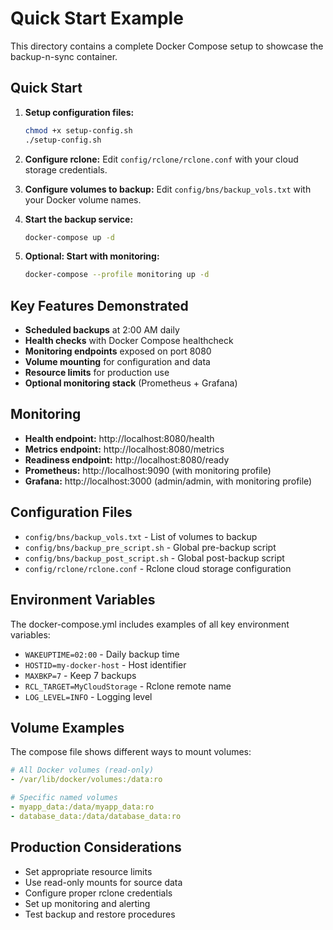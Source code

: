 # Quick Start Example

This directory contains a complete Docker Compose setup to showcase the backup-n-sync container.

## Quick Start

1. **Setup configuration files:**
   ```bash
   chmod +x setup-config.sh
   ./setup-config.sh
   ```

2. **Configure rclone:**
   Edit `config/rclone/rclone.conf` with your cloud storage credentials.

3. **Configure volumes to backup:**
   Edit `config/bns/backup_vols.txt` with your Docker volume names.

4. **Start the backup service:**
   ```bash
   docker-compose up -d
   ```

5. **Optional: Start with monitoring:**
   ```bash
   docker-compose --profile monitoring up -d
   ```

## Key Features Demonstrated

- **Scheduled backups** at 2:00 AM daily
- **Health checks** with Docker Compose healthcheck
- **Monitoring endpoints** exposed on port 8080
- **Volume mounting** for configuration and data
- **Resource limits** for production use
- **Optional monitoring stack** (Prometheus + Grafana)

## Monitoring

- **Health endpoint:** http://localhost:8080/health
- **Metrics endpoint:** http://localhost:8080/metrics  
- **Readiness endpoint:** http://localhost:8080/ready
- **Prometheus:** http://localhost:9090 (with monitoring profile)
- **Grafana:** http://localhost:3000 (admin/admin, with monitoring profile)

## Configuration Files

- `config/bns/backup_vols.txt` - List of volumes to backup
- `config/bns/backup_pre_script.sh` - Global pre-backup script
- `config/bns/backup_post_script.sh` - Global post-backup script
- `config/rclone/rclone.conf` - Rclone cloud storage configuration

## Environment Variables

The docker-compose.yml includes examples of all key environment variables:

- `WAKEUPTIME=02:00` - Daily backup time
- `HOSTID=my-docker-host` - Host identifier
- `MAXBKP=7` - Keep 7 backups
- `RCL_TARGET=MyCloudStorage` - Rclone remote name
- `LOG_LEVEL=INFO` - Logging level

## Volume Examples

The compose file shows different ways to mount volumes:

```yaml
# All Docker volumes (read-only)
- /var/lib/docker/volumes:/data:ro

# Specific named volumes
- myapp_data:/data/myapp_data:ro
- database_data:/data/database_data:ro
```

## Production Considerations

- Set appropriate resource limits
- Use read-only mounts for source data
- Configure proper rclone credentials
- Set up monitoring and alerting
- Test backup and restore procedures